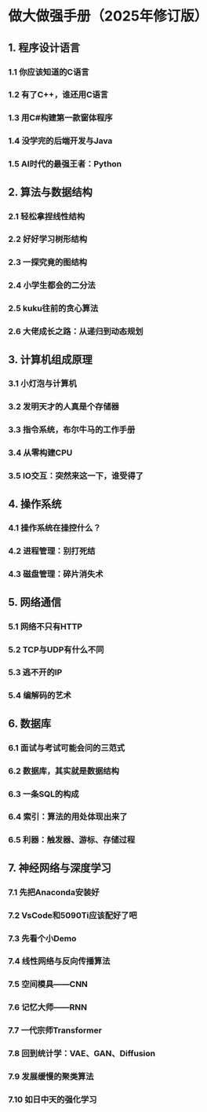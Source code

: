 # 做大做强手册（2025年修订版）

## 1. 程序设计语言

### 1.1 你应该知道的C语言

### 1.2 有了C++，谁还用C语言

### 1.3 用C#构建第一款窗体程序

### 1.4 没学完的后端开发与Java

### 1.5 AI时代的最强王者：Python

## 2. 算法与数据结构

### 2.1 轻松拿捏线性结构

### 2.2 好好学习树形结构

### 2.3 一探究竟的图结构

### 2.4 小学生都会的二分法

### 2.5 kuku往前的贪心算法

### 2.6 大佬成长之路：从递归到动态规划

## 3. 计算机组成原理

### 3.1 小灯泡与计算机

### 3.2 发明天才的人真是个存储器

### 3.3 指令系统，布尔牛马的工作手册

### 3.4 从零构建CPU

### 3.5 IO交互：突然来这一下，谁受得了

## 4. 操作系统

### 4.1 操作系统在操控什么？

### 4.2 进程管理：别打死结

### 4.3 磁盘管理：碎片消失术

## 5. 网络通信

### 5.1 网络不只有HTTP

### 5.2 TCP与UDP有什么不同

### 5.3 逃不开的IP

### 5.4 编解码的艺术

## 6. 数据库

### 6.1 面试与考试可能会问的三范式

### 6.2 数据库，其实就是数据结构

### 6.3 一条SQL的构成

### 6.4 索引：算法的用处体现出来了

### 6.5 利器：触发器、游标、存储过程

## 7. 神经网络与深度学习

### 7.1 先把Anaconda安装好

### 7.2 VsCode和5090Ti应该配好了吧

### 7.3 先看个小Demo

### 7.4 线性网络与反向传播算法

### 7.5 空间模具——CNN

### 7.6 记忆大师——RNN

### 7.7 一代宗师Transformer

### 7.8 回到统计学：VAE、GAN、Diffusion

### 7.9 发展缓慢的聚类算法

### 7.10 如日中天的强化学习
